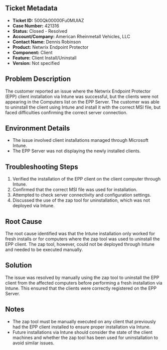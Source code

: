 ## Ticket Metadata
- **Ticket ID:** 500Qk00000Fu0MUIAZ
- **Case Number:** 421316
- **Status:** Closed - Resolved
- **Account/Company:** American Rheinmetall Vehicles, LLC
- **Contact Name:** Dennis Robinson
- **Product:** Netwrix Endpoint Protector
- **Component:** Client
- **Feature:** Client Install/Uninstall
- **Version:** Not specified

## Problem Description
The customer reported an issue where the Netwrix Endpoint Protector (EPP) client installation via Intune was successful, but the clients were not appearing in the Computers list on the EPP Server. The customer was able to uninstall the client using Intune and install it with the correct MSI file, but faced difficulties confirming the correct server connection.

## Environment Details
- The issue involved client installations managed through Microsoft Intune.
- The EPP Server was not displaying the newly installed clients.

## Troubleshooting Steps
1. Verified the installation of the EPP client on the client computer through Intune.
2. Confirmed that the correct MSI file was used for installation.
3. Attempted to check server connectivity and configuration settings.
4. Discussed the use of the zap tool for uninstallation, which was not deployed via Intune.

## Root Cause
The root cause identified was that the Intune installation only worked for fresh installs or for computers where the zap tool was used to uninstall the EPP client. The zap tool, however, could not be deployed through Intune and needed to be executed manually.

## Solution
The issue was resolved by manually using the zap tool to uninstall the EPP client from the affected computers before performing a fresh installation via Intune. This ensured that the clients were correctly registered on the EPP Server.

## Notes
- The zap tool must be manually executed on any client that previously had the EPP client installed to ensure proper installation via Intune.
- Future installations via Intune should consider the state of the client machines and whether the zap tool has been used for uninstallation to avoid similar issues.